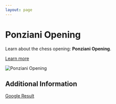 ```yaml
---
layout: page
---
```

# Ponziani Opening

Learn about the chess opening: **Ponziani Opening**.

[Learn more](https://www.thechesswebsite.com/ponziani-opening/)

![Ponziani Opening](https://www.thechesswebsite.com/wp-content/uploads/2012/07/ponziani-big.jpg)

## Additional Information

[Google Result](https://www.chess.com/openings/Ponziani-Opening)
